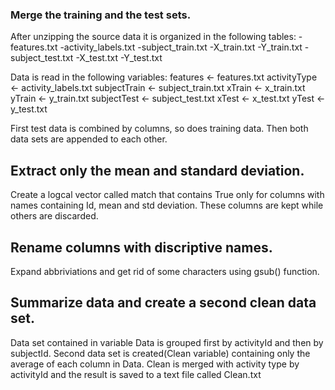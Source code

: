 ### Merge the training and the test sets.
After unzipping the source data it is organized in the following tables:
-features.txt
-activity_labels.txt
-subject_train.txt
-X_train.txt
-Y_train.txt
-subject_test.txt
-X_test.txt
-Y_test.txt

Data is read in the following variables:
features <- features.txt
activityType <- activity_labels.txt
subjectTrain <- subject_train.txt
xTrain <- x_train.txt
yTrain <- y_train.txt
subjectTest <- subject_test.txt
xTest <- x_test.txt
yTest <- y_test.txt

First test data is combined by columns, so does training data. Then both data sets are appended to each other.

## Extract only the mean and standard deviation. 
Create a logcal vector called match that contains True only for columns with names containing Id, mean and std deviation.
These columns are kept while others are discarded.

## Rename columns with discriptive names.
Expand abbriviations and get rid of some characters using gsub() function.


## Summarize data and create a second clean data set.
Data set contained in variable Data is grouped first by activityId and then by subjectId.
Second data set is created(Clean variable) containing only the average of each column in Data.
Clean is merged with activity type by activityId and the result is saved to a text file called Clean.txt
